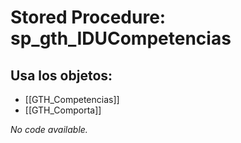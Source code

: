# Stored Procedure: sp_gth_IDUCompetencias

## Usa los objetos:
- [[GTH_Competencias]]
- [[GTH_Comporta]]

*No code available.*
